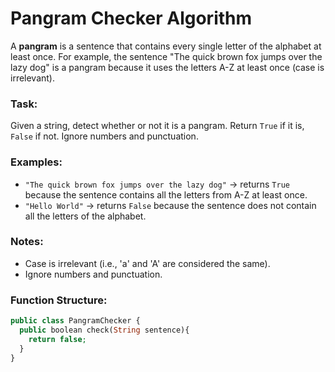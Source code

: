 # Pangram Checker Algorithm

A **pangram** is a sentence that contains every single letter of the alphabet at least once. For example, the sentence "The quick brown fox jumps over the lazy dog" is a pangram because it uses the letters A-Z at least once (case is irrelevant).

### Task:
Given a string, detect whether or not it is a pangram. Return `True` if it is, `False` if not. Ignore numbers and punctuation.

### Examples:

- `"The quick brown fox jumps over the lazy dog"` → returns `True` because the sentence contains all the letters from A-Z at least once.
- `"Hello World"` → returns `False` because the sentence does not contain all the letters of the alphabet.

### Notes:
- Case is irrelevant (i.e., 'a' and 'A' are considered the same).
- Ignore numbers and punctuation.

### Function Structure:

```php
public class PangramChecker {
  public boolean check(String sentence){
    return false;
  }
}
```

